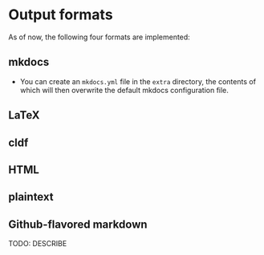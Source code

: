 # Output formats

As of now, the following four formats are implemented:

## mkdocs

* You can create an `mkdocs.yml` file in the `extra` directory, the contents of which will then overwrite the default mkdocs configuration file.

## LaTeX
## cldf
##    HTML
##  plaintext
##    Github-flavored markdown
TODO: DESCRIBE
